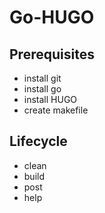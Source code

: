 # Go-HUGO

## Prerequisites

- install git
- install go
- install HUGO
- create makefile

## Lifecycle
- clean
- build
- post 
- help